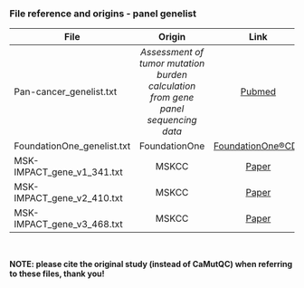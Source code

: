 ### File reference and origins - panel genelist
| File  |      Origin      |  Link |
|----------|:-------------:|:------:|
| Pan-cancer_genelist.txt |  *Assessment of tumor mutation burden calculation from gene panel sequencing data* | [Pubmed](https://www.ncbi.nlm.nih.gov/pmc/articles/PMC6510391/) |
| FoundationOne_genelist.txt |    FoundationOne   |   [FoundationOne®CDx](https://info.foundationmedicine.com/hubfs/FMI%20Labels/FoundationOne_CDx_Label_Technical_Info.pdf) |
| MSK-IMPACT_gene_v1_341.txt |    MSKCC   |   [Paper](https://www.ncbi.nlm.nih.gov/pmc/articles/PMC6075848/) |
| MSK-IMPACT_gene_v2_410.txt |    MSKCC   |   [Paper](https://www.ncbi.nlm.nih.gov/pmc/articles/PMC6075848/) |
| MSK-IMPACT_gene_v3_468.txt |    MSKCC   |   [Paper](https://www.ncbi.nlm.nih.gov/pmc/articles/PMC6075848/) |

&nbsp; 

**NOTE: please cite the original study (instead of CaMutQC) when referring to these files, thank you!**